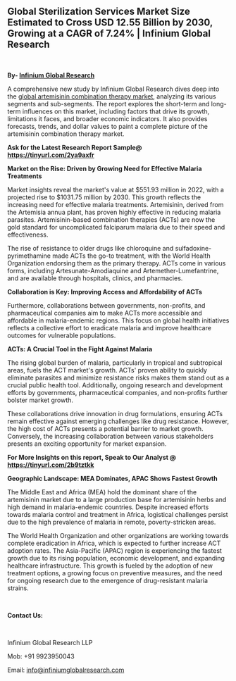 <h2><strong>Global Sterilization Services Market Size Estimated to Cross USD 12.55 Billion by 2030, Growing at a CAGR of 7.24% | Infinium Global Research</strong></h2>
<p>&nbsp;</p>
<p><strong>By- </strong><a href="https://www.infiniumglobalresearch.com"><strong>Infinium Global Research</strong></a></p>
<p>A comprehensive new study by Infinium Global Research dives deep into the <a href="https://www.infiniumglobalresearch.com/market-reports/global-sterilization-services-market">global artemisinin combination therapy market</a>, analyzing its various segments and sub-segments. The report explores the short-term and long-term influences on this market, including factors that drive its growth, limitations it faces, and broader economic indicators. It also provides forecasts, trends, and dollar values to paint a complete picture of the artemisinin combination therapy market.</p>
<p><strong>Ask for the Latest Research Report Sample@ </strong><a href="https://tinyurl.com/2ya9axfr"><strong>https://tinyurl.com/2ya9axfr</strong></a></p>
<p><strong>Market on the Rise: Driven by Growing Need for Effective Malaria Treatments</strong></p>
<p>Market insights reveal the market's value at $551.93 million in 2022, with a projected rise to $1031.75 million by 2030. This growth reflects the increasing need for effective malaria treatments. Artemisinin, derived from the Artemisia annua plant, has proven highly effective in reducing malaria parasites. Artemisinin-based combination therapies (ACTs) are now the gold standard for uncomplicated falciparum malaria due to their speed and effectiveness.</p>
<p>The rise of resistance to older drugs like chloroquine and sulfadoxine-pyrimethamine made ACTs the go-to treatment, with the World Health Organization endorsing them as the primary therapy. ACTs come in various forms, including Artesunate-Amodiaquine and Artemether-Lumefantrine, and are available through hospitals, clinics, and pharmacies.</p>
<p><strong>Collaboration is Key: Improving Access and Affordability of ACTs</strong></p>
<p>Furthermore, collaborations between governments, non-profits, and pharmaceutical companies aim to make ACTs more accessible and affordable in malaria-endemic regions. This focus on global health initiatives reflects a collective effort to eradicate malaria and improve healthcare outcomes for vulnerable populations.</p>
<p><strong>ACTs: A Crucial Tool in the Fight Against Malaria</strong></p>
<p>The rising global burden of malaria, particularly in tropical and subtropical areas, fuels the ACT market's growth. ACTs' proven ability to quickly eliminate parasites and minimize resistance risks makes them stand out as a crucial public health tool. Additionally, ongoing research and development efforts by governments, pharmaceutical companies, and non-profits further bolster market growth.</p>
<p>These collaborations drive innovation in drug formulations, ensuring ACTs remain effective against emerging challenges like drug resistance. However, the high cost of ACTs presents a potential barrier to market growth. Conversely, the increasing collaboration between various stakeholders presents an exciting opportunity for market expansion.</p>
<p><strong>For More Insights on this report, Speak to Our Analyst @ </strong><a href="https://tinyurl.com/2b9tztkk"><strong>https://tinyurl.com/2b9tztkk</strong></a></p>
<p><strong>Geographic Landscape: MEA Dominates, APAC Shows Fastest Growth</strong></p>
<p>The Middle East and Africa (MEA) hold the dominant share of the artemisinin market due to a large production base for artemisinin herbs and high demand in malaria-endemic countries. Despite increased efforts towards malaria control and treatment in Africa, logistical challenges persist due to the high prevalence of malaria in remote, poverty-stricken areas.</p>
<p>The World Health Organization and other organizations are working towards complete eradication in Africa, which is expected to further increase ACT adoption rates. The Asia-Pacific (APAC) region is experiencing the fastest growth due to its rising population, economic development, and expanding healthcare infrastructure. This growth is fueled by the adoption of new treatment options, a growing focus on preventive measures, and the need for ongoing research due to the emergence of drug-resistant malaria strains.</p>
<p>&nbsp;</p>
<p><strong>Contact Us:</strong></p>
<p>&nbsp;</p>
<p>Infinium Global Research LLP</p>
<p>Mob: +91 9923950043</p>
<p>Email: <a href="mailto:info@infiniumglobalresearch.com">info@infiniumglobalresearch.com</a></p>